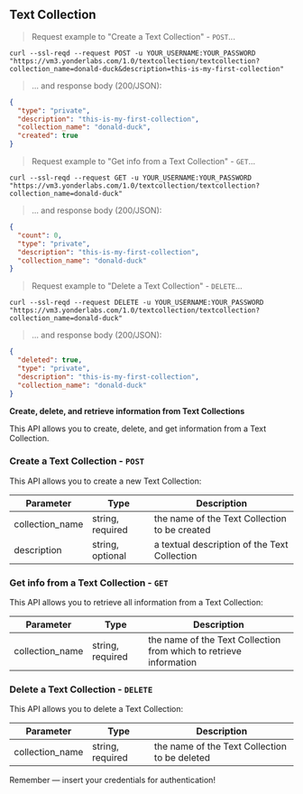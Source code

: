 ## Text Collection
> Request example to "Create a Text Collection" - `POST`...

```shell
curl --ssl-reqd --request POST -u YOUR_USERNAME:YOUR_PASSWORD "https://vm3.yonderlabs.com/1.0/textcollection/textcollection?collection_name=donald-duck&description=this-is-my-first-collection"
```

>... and response body (200/JSON):

```json
{
  "type": "private", 
  "description": "this-is-my-first-collection", 
  "collection_name": "donald-duck", 
  "created": true
}
```



> Request example to "Get info from a Text Collection" - `GET`...


```shell
curl --ssl-reqd --request GET -u YOUR_USERNAME:YOUR_PASSWORD "https://vm3.yonderlabs.com/1.0/textcollection/textcollection?collection_name=donald-duck"
```

>... and response body (200/JSON):

```json
{
  "count": 0, 
  "type": "private", 
  "description": "this-is-my-first-collection", 
  "collection_name": "donald-duck"
}
```



> Request example to "Delete a Text Collection" - `DELETE`...


```shell
curl --ssl-reqd --request DELETE -u YOUR_USERNAME:YOUR_PASSWORD "https://vm3.yonderlabs.com/1.0/textcollection/textcollection?collection_name=donald-duck"
```

>... and response body (200/JSON):

```json
{
  "deleted": true, 
  "type": "private", 
  "description": "this-is-my-first-collection", 
  "collection_name": "donald-duck"
}
```




**Create, delete, and retrieve information from Text Collections**

This API allows you to create, delete, and get information from a Text Collection.


### Create a Text Collection - `POST`

This API allows you to create a new Text Collection:


Parameter | Type | Description | 
--------- | ------- | ----------- | 
collection_name | string, required | the name of the Text Collection to be created | 
description | string, optional | a textual description of the Text Collection | 




### Get info from a Text Collection - `GET`

This API allows you to retrieve all information from a Text Collection:


Parameter | Type | Description | 
--------- | ------- | ----------- | 
collection_name | string, required | the name of the Text Collection from which to retrieve information| 


### Delete a Text Collection - `DELETE`

This API allows you to delete a Text Collection:



Parameter | Type | Description | 
--------- | ------- | ----------- | 
collection_name | string, required | the name of the Text Collection to be deleted| 



<aside class="success">
Remember — insert your credentials for authentication!
</aside>



